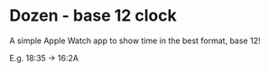 # Dozen - base 12 clock

A simple Apple Watch app to show time in the best format, base 12!

E.g. 18:35 -> 16:2A
